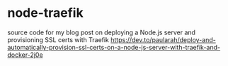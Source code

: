 # node-traefik
source code for my blog post on deploying a Node.js server and provisioning SSL certs with Traefik
https://dev.to/paularah/deploy-and-automatically-provision-ssl-certs-on-a-node-js-server-with-traefik-and-docker-2j0e
